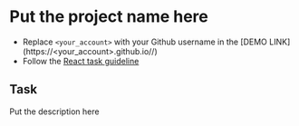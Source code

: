 # Put the project name here
- Replace `<your_account>` with your Github username in the [DEMO LINK](https://<your_account>.github.io/<put the project name here>/)
- Follow the [React task guideline](https://github.com/mate-academy/react_task-guideline#react-tasks-guideline)

## Task
Put the description here
